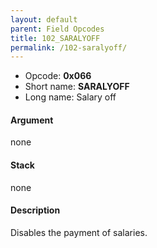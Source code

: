 ```yaml
---
layout: default
parent: Field Opcodes
title: 102_SARALYOFF
permalink: /102-saralyoff/
---
```


-   Opcode: **0x066**
-   Short name: **SARALYOFF**
-   Long name: Salary off

#### Argument

none

#### Stack

none

#### Description

Disables the payment of salaries.
